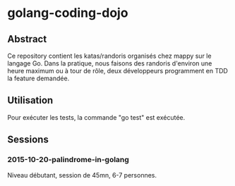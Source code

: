 # golang-coding-dojo

## Abstract

Ce repository contient les katas/randoris organisés chez mappy sur le langage Go. Dans la pratique, nous faisons des randoris d'environ une heure maximum ou à tour de rôle, deux développeurs programment en TDD la feature demandée.

## Utilisation

Pour exécuter les tests, la commande "go test" est exécutée.

## Sessions

### 2015-10-20-palindrome-in-golang
Niveau débutant, session de 45mn, 6-7 personnes.

